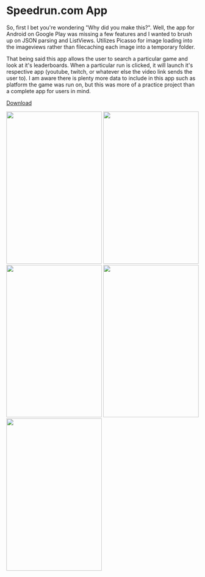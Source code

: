 <h1> Speedrun.com App </h1>

So, first I bet you're wondering "Why did you make this?". Well, the app for Android on Google Play was missing a few features and
I wanted to brush up on JSON parsing and ListViews. Utilizes Picasso for image loading into the imageviews rather than filecaching each image into a temporary folder.

That being said this app allows the user to search a particular game and look at it's leaderboards. When a particular run is clicked, it
will launch it's respective app (youtube, twitch, or whatever else the video link sends the user to). I am aware there is plenty more data
to include in this app such as platform the game was run on, but this was more of a practice project than a complete app for users in mind.

<a href="https://www.dropbox.com/s/0fitc8vl1rm4lds/srcom.apk?dl=0"> Download </a>

<img src="http://puu.sh/yTmsc/6d8bb7879a.jpg" height="400" width="250"/>
<img src="http://puu.sh/yTmsq/fc436c794e.jpg" height="400" width="250"/>
<img src="http://puu.sh/yTmsP/ff32d67d1f.jpg" height="400" width="250"/>
<img src="http://puu.sh/yTmt1/c6870dfc1b.jpg" height="400" width="250"/>
<img src="http://puu.sh/yTmtf/bf77f6f431.jpg" height="400" width="250"/>
